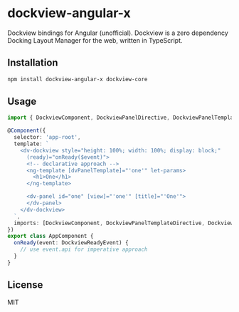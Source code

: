 # dockview-angular-x

Dockview bindings for Angular (unofficial). Dockview is a zero dependency Docking Layout Manager for the web, written in TypeScript.

## Installation

```bash
npm install dockview-angular-x dockview-core
```

## Usage

```typescript
import { DockviewComponent, DockviewPanelDirective, DockviewPanelTemplateDirective } from 'dockview-angular-x';

@Component({
  selector: 'app-root',
  template: `
    <dv-dockview style="height: 100%; width: 100%; display: block;"
      (ready)="onReady($event)">
      <!-- declarative approach -->
      <ng-template [dvPanelTemplate]="'one'" let-params>
        <h1>One</h1>
      </ng-template>

      <dv-panel id="one" [view]="'one'" [title]="'One'">
      </dv-panel>
    </dv-dockview>
  `,
  imports: [DockviewComponent, DockviewPanelTemplateDirective, DockviewPanelDirective]
})
export class AppComponent {
  onReady(event: DockviewReadyEvent) {
    // use event.api for imperative approach
  }
}
```

## License

MIT